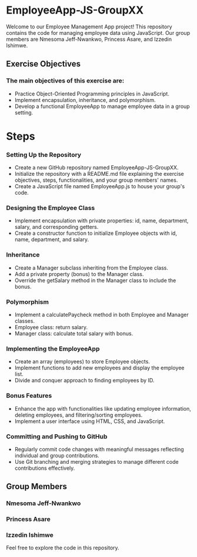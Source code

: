 # EmployeeApp-JS-GroupXX
Welcome to our Employee Management App project! This repository contains the code for managing employee data using JavaScript. Our group members are Nmesoma Jeff-Nwankwo, Princess Asare, and Izzedin Ishimwe.

## Exercise Objectives
### The main objectives of this exercise are:

* Practice Object-Oriented Programming principles in JavaScript.
* Implement encapsulation, inheritance, and polymorphism.
* Develop a functional EmployeeApp to manage employee data in a group setting.
  
# Steps

### Setting Up the Repository

* Create a new GitHub repository named EmployeeApp-JS-GroupXX.
* Initialize the repository with a README.md file explaining the exercise objectives, steps, functionalities, and your group members' names.
* Create a JavaScript file named EmployeeApp.js to house your group's code.
  
### Designing the Employee Class

* Implement encapsulation with private properties: id, name, department, salary, and corresponding getters.
* Create a constructor function to initialize Employee objects with id, name, department, and salary.
  
### Inheritance

* Create a Manager subclass inheriting from the Employee class.
* Add a private property (bonus) to the Manager class.
* Override the getSalary method in the Manager class to include the bonus.
  
### Polymorphism

* Implement a calculatePaycheck method in both Employee and Manager classes.
* Employee class: return salary.
* Manager class: calculate total salary with bonus.
  
### Implementing the EmployeeApp

* Create an array (employees) to store Employee objects.
* Implement functions to add new employees and display the employee list.
* Divide and conquer approach to finding employees by ID.

### Bonus Features

* Enhance the app with functionalities like updating employee information, deleting employees, and filtering/sorting employees.
* Implement a user interface using HTML, CSS, and JavaScript.

### Committing and Pushing to GitHub

* Regularly commit code changes with meaningful messages reflecting individual and group contributions.
* Use Git branching and merging strategies to manage different code contributions effectively.

## Group Members
### Nmesoma Jeff-Nwankwo
### Princess Asare
### Izzedin Ishimwe

Feel free to explore the code in this repository.
